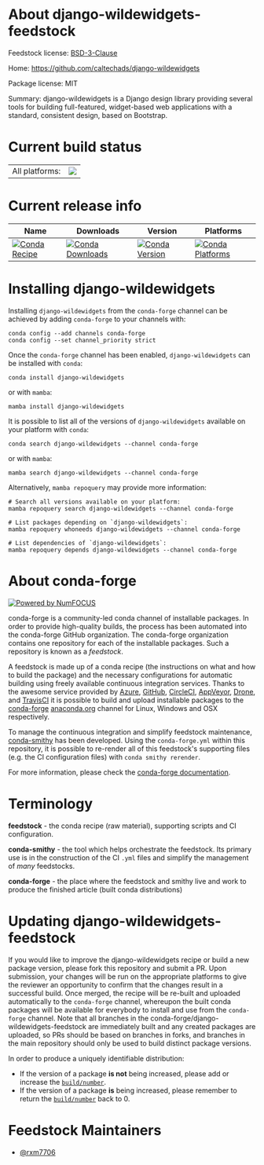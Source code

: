 About django-wildewidgets-feedstock
===================================

Feedstock license: [BSD-3-Clause](https://github.com/conda-forge/django-wildewidgets-feedstock/blob/main/LICENSE.txt)

Home: https://github.com/caltechads/django-wildewidgets

Package license: MIT

Summary: django-wildewidgets is a Django design library providing several tools for building full-featured, widget-based web applications with a standard, consistent design, based on Bootstrap.

Current build status
====================


<table><tr><td>All platforms:</td>
    <td>
      <a href="https://dev.azure.com/conda-forge/feedstock-builds/_build/latest?definitionId=21532&branchName=main">
        <img src="https://dev.azure.com/conda-forge/feedstock-builds/_apis/build/status/django-wildewidgets-feedstock?branchName=main">
      </a>
    </td>
  </tr>
</table>

Current release info
====================

| Name | Downloads | Version | Platforms |
| --- | --- | --- | --- |
| [![Conda Recipe](https://img.shields.io/badge/recipe-django--wildewidgets-green.svg)](https://anaconda.org/conda-forge/django-wildewidgets) | [![Conda Downloads](https://img.shields.io/conda/dn/conda-forge/django-wildewidgets.svg)](https://anaconda.org/conda-forge/django-wildewidgets) | [![Conda Version](https://img.shields.io/conda/vn/conda-forge/django-wildewidgets.svg)](https://anaconda.org/conda-forge/django-wildewidgets) | [![Conda Platforms](https://img.shields.io/conda/pn/conda-forge/django-wildewidgets.svg)](https://anaconda.org/conda-forge/django-wildewidgets) |

Installing django-wildewidgets
==============================

Installing `django-wildewidgets` from the `conda-forge` channel can be achieved by adding `conda-forge` to your channels with:

```
conda config --add channels conda-forge
conda config --set channel_priority strict
```

Once the `conda-forge` channel has been enabled, `django-wildewidgets` can be installed with `conda`:

```
conda install django-wildewidgets
```

or with `mamba`:

```
mamba install django-wildewidgets
```

It is possible to list all of the versions of `django-wildewidgets` available on your platform with `conda`:

```
conda search django-wildewidgets --channel conda-forge
```

or with `mamba`:

```
mamba search django-wildewidgets --channel conda-forge
```

Alternatively, `mamba repoquery` may provide more information:

```
# Search all versions available on your platform:
mamba repoquery search django-wildewidgets --channel conda-forge

# List packages depending on `django-wildewidgets`:
mamba repoquery whoneeds django-wildewidgets --channel conda-forge

# List dependencies of `django-wildewidgets`:
mamba repoquery depends django-wildewidgets --channel conda-forge
```


About conda-forge
=================

[![Powered by
NumFOCUS](https://img.shields.io/badge/powered%20by-NumFOCUS-orange.svg?style=flat&colorA=E1523D&colorB=007D8A)](https://numfocus.org)

conda-forge is a community-led conda channel of installable packages.
In order to provide high-quality builds, the process has been automated into the
conda-forge GitHub organization. The conda-forge organization contains one repository
for each of the installable packages. Such a repository is known as a *feedstock*.

A feedstock is made up of a conda recipe (the instructions on what and how to build
the package) and the necessary configurations for automatic building using freely
available continuous integration services. Thanks to the awesome service provided by
[Azure](https://azure.microsoft.com/en-us/services/devops/), [GitHub](https://github.com/),
[CircleCI](https://circleci.com/), [AppVeyor](https://www.appveyor.com/),
[Drone](https://cloud.drone.io/welcome), and [TravisCI](https://travis-ci.com/)
it is possible to build and upload installable packages to the
[conda-forge](https://anaconda.org/conda-forge) [anaconda.org](https://anaconda.org/)
channel for Linux, Windows and OSX respectively.

To manage the continuous integration and simplify feedstock maintenance,
[conda-smithy](https://github.com/conda-forge/conda-smithy) has been developed.
Using the ``conda-forge.yml`` within this repository, it is possible to re-render all of
this feedstock's supporting files (e.g. the CI configuration files) with ``conda smithy rerender``.

For more information, please check the [conda-forge documentation](https://conda-forge.org/docs/).

Terminology
===========

**feedstock** - the conda recipe (raw material), supporting scripts and CI configuration.

**conda-smithy** - the tool which helps orchestrate the feedstock.
                   Its primary use is in the construction of the CI ``.yml`` files
                   and simplify the management of *many* feedstocks.

**conda-forge** - the place where the feedstock and smithy live and work to
                  produce the finished article (built conda distributions)


Updating django-wildewidgets-feedstock
======================================

If you would like to improve the django-wildewidgets recipe or build a new
package version, please fork this repository and submit a PR. Upon submission,
your changes will be run on the appropriate platforms to give the reviewer an
opportunity to confirm that the changes result in a successful build. Once
merged, the recipe will be re-built and uploaded automatically to the
`conda-forge` channel, whereupon the built conda packages will be available for
everybody to install and use from the `conda-forge` channel.
Note that all branches in the conda-forge/django-wildewidgets-feedstock are
immediately built and any created packages are uploaded, so PRs should be based
on branches in forks, and branches in the main repository should only be used to
build distinct package versions.

In order to produce a uniquely identifiable distribution:
 * If the version of a package **is not** being increased, please add or increase
   the [``build/number``](https://docs.conda.io/projects/conda-build/en/latest/resources/define-metadata.html#build-number-and-string).
 * If the version of a package **is** being increased, please remember to return
   the [``build/number``](https://docs.conda.io/projects/conda-build/en/latest/resources/define-metadata.html#build-number-and-string)
   back to 0.

Feedstock Maintainers
=====================

* [@rxm7706](https://github.com/rxm7706/)

